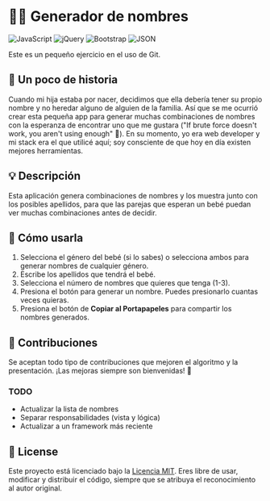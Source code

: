 # 👶✨ Generador de nombres
![JavaScript](https://img.shields.io/badge/JavaScript-F7DF1E?style=for-the-badge&logo=javascript&logoColor=black)
![jQuery](https://img.shields.io/badge/jQuery-0769AD?style=for-the-badge&logo=jquery&logoColor=white)
![Bootstrap](https://img.shields.io/badge/Bootstrap-563D7C?style=for-the-badge&logo=bootstrap&logoColor=white)
![JSON](https://img.shields.io/badge/JSON-000000?style=for-the-badge&logo=json&logoColor=white)


Este es un pequeño ejercicio en el uso de Git.

## 📖 Un poco de historia

Cuando mi hija estaba por nacer, decidimos que ella debería tener su propio nombre y no heredar alguno de alguien de la familia. Así que se me ocurrió crear esta pequeña app para generar muchas combinaciones de nombres con la esperanza de encontrar uno que me gustara ("If brute force doesn't work, you aren't using enough" 💪). En su momento, yo era web developer y mi stack era el que utilicé aquí; soy consciente de que hoy en día existen mejores herramientas.

## 💡 Descripción

Esta aplicación genera combinaciones de nombres y los muestra junto con los posibles apellidos, para que las parejas que esperan un bebé puedan ver muchas combinaciones antes de decidir.

## 🚀 Cómo usarla

1. Selecciona el género del bebé (si lo sabes) o selecciona ambos para generar nombres de cualquier género.
2. Escribe los apellidos que tendrá el bebé.
3. Selecciona el número de nombres que quieres que tenga (1-3).
4. Presiona el botón para generar un nombre. Puedes presionarlo cuantas veces quieras.
5. Presiona el botón de **Copiar al Portapapeles** para compartir los nombres generados.

## 🤝 Contribuciones

Se aceptan todo tipo de contribuciones que mejoren el algoritmo y la presentación. ¡Las mejoras siempre son bienvenidas! 🎉

### TODO
- Actualizar la lista de nombres
- Separar responsabilidades (vista y lógica)
- Actualizar a un framework más reciente

## 📜 License 

Este proyecto está licenciado bajo la [Licencia MIT](https://opensource.org/licenses/MIT). Eres libre de usar, modificar y distribuir el código, siempre que se atribuya el reconocimiento al autor original.
